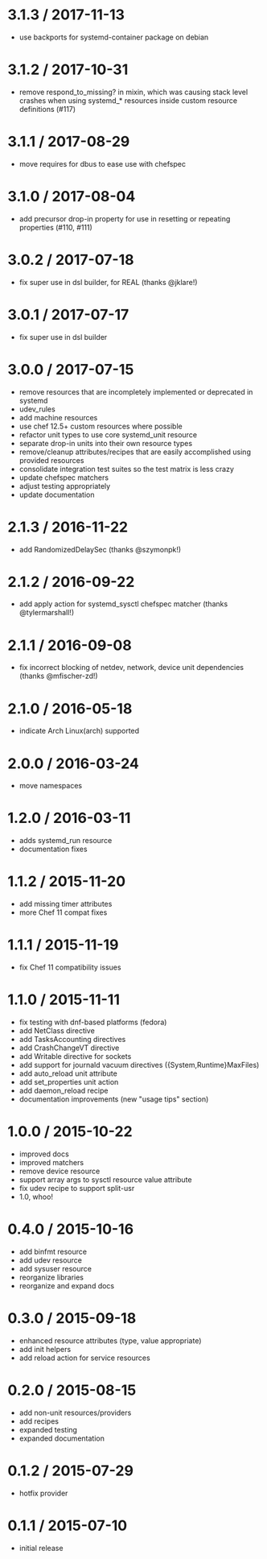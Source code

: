 # 3.1.3 / 2017-11-13

* use backports for systemd-container package on debian

# 3.1.2 / 2017-10-31

* remove respond_to_missing? in mixin, which was causing stack level crashes
  when using systemd_* resources inside custom resource definitions (#117)

# 3.1.1 / 2017-08-29

* move requires for dbus to ease use with chefspec

# 3.1.0 / 2017-08-04

* add precursor drop-in property for use in resetting or repeating properties (#110, #111)

# 3.0.2 / 2017-07-18

* fix super use in dsl builder, for REAL (thanks @jklare!)

# 3.0.1 / 2017-07-17

* fix super use in dsl builder

# 3.0.0 / 2017-07-15

*  remove resources that are incompletely implemented or deprecated in systemd
  *  udev_rules
* add machine resources
* use chef 12.5+ custom resources where possible
* refactor unit types to use core systemd_unit resource
* separate drop-in units into their own resource types
* remove/cleanup attributes/recipes that are easily accomplished using provided resources
* consolidate integration test suites so the test matrix is less crazy
* update chefspec matchers
* adjust testing appropriately
* update documentation

# 2.1.3 / 2016-11-22

* add RandomizedDelaySec (thanks @szymonpk!)

# 2.1.2 / 2016-09-22

* add apply action for systemd_sysctl chefspec matcher (thanks @tylermarshall!)

# 2.1.1 / 2016-09-08

* fix incorrect blocking of netdev, network, device unit dependencies (thanks @mfischer-zd!)

# 2.1.0 / 2016-05-18

* indicate Arch Linux(arch) supported

# 2.0.0 / 2016-03-24

* move namespaces

# 1.2.0 / 2016-03-11

* adds systemd_run resource
* documentation fixes

# 1.1.2 / 2015-11-20

* add missing timer attributes
* more Chef 11 compat fixes

# 1.1.1 / 2015-11-19

* fix Chef 11 compatibility issues

# 1.1.0 / 2015-11-11

* fix testing with dnf-based platforms (fedora)
* add NetClass directive
* add TasksAccounting directives
* add CrashChangeVT directive
* add Writable directive for sockets
* add support for journald vacuum directives ({System,Runtime}MaxFiles)
* add auto_reload unit attribute
* add set_properties unit action
* add daemon_reload recipe
* documentation improvements (new "usage tips" section)

# 1.0.0 / 2015-10-22

* improved docs
* improved matchers
* remove device resource
* support array args to sysctl resource value attribute
* fix udev recipe to support split-usr
* 1.0, whoo!

# 0.4.0 / 2015-10-16

* add binfmt resource
* add udev resource
* add sysuser resource
* reorganize libraries
* reorganize and expand docs

# 0.3.0 / 2015-09-18

* enhanced resource attributes (type, value appropriate)
* add init helpers
* add reload action for service resources

# 0.2.0 / 2015-08-15

* add non-unit resources/providers
* add recipes
* expanded testing
* expanded documentation

# 0.1.2 / 2015-07-29

* hotfix provider

# 0.1.1 / 2015-07-10

* initial release
